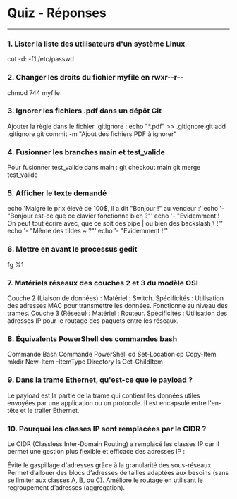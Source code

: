 # Quiz - Réponses

---

### 1. Lister la liste des utilisateurs d'un système Linux
cut -d: -f1 /etc/passwd


### 2. Changer les droits du fichier myfile en rwxr--r--
chmod 744 myfile

### 3. Ignorer les fichiers .pdf dans un dépôt Git
Ajouter la règle dans le fichier .gitignore :
echo "*.pdf" >> .gitignore
git add .gitignore
git commit -m "Ajout des fichiers PDF à ignorer"

### 4. Fusionner les branches main et test_valide
Pour fusionner test_valide dans main :
git checkout main
git merge test_valide

### 5. Afficher le texte demandé
echo 'Malgré le prix élevé de 100$, il a dit "Bonjour !" au vendeur :'
echo '- "Bonjour est-ce que ce clavier fonctionne bien ?"'
echo '- "Evidemment ! On peut tout écrire avec, que ce soit des pipe | ou bien des backslash \\ !"'
echo '- "Même des tildes ~ ?"'
echo '- "Evidemment !"'

### 6. Mettre en avant le processus gedit
fg %1

### 7. Matériels réseaux des couches 2 et 3 du modèle OSI
Couche 2 (Liaison de données) :
Matériel : Switch.
Spécificités : Utilisation des adresses MAC pour transmettre les données. Fonctionne au niveau des trames.
Couche 3 (Réseau) :
Matériel : Routeur.
Spécificités : Utilisation des adresses IP pour le routage des paquets entre les réseaux.

### 8. Équivalents PowerShell des commandes bash
Commande Bash	Commande PowerShell
cd	Set-Location
cp	Copy-Item
mkdir	New-Item -ItemType Directory
ls	Get-ChildItem

### 9. Dans la trame Ethernet, qu'est-ce que le payload ?
Le payload est la partie de la trame qui contient les données utiles envoyées par une application ou un protocole. Il est encapsulé entre l'en-tête et le trailer Ethernet.

### 10. Pourquoi les classes IP sont remplacées par le CIDR ?
Le CIDR (Classless Inter-Domain Routing) a remplacé les classes IP car il permet une gestion plus flexible et efficace des adresses IP :

Évite le gaspillage d'adresses grâce à la granularité des sous-réseaux.
Permet d’allouer des blocs d’adresses de tailles adaptées aux besoins (sans se limiter aux classes A, B, ou C).
Améliore le routage en utilisant le regroupement d’adresses (aggregation).
